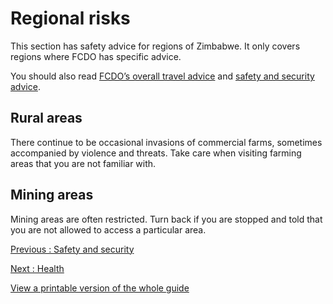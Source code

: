 # Regional risks

This section has safety advice for regions of Zimbabwe. It only covers regions where FCDO has specific advice.

You should also read [FCDO’s overall travel advice](/foreign-travel-advice/zimbabwe) and [safety and security advice](/foreign-travel-advice/zimbabwe/safety-and-security).

## Rural areas

There continue to be occasional invasions of commercial farms, sometimes accompanied by violence and threats. Take care when visiting farming areas that you are not familiar with.

## Mining areas

Mining areas are often restricted. Turn back if you are stopped and told that you are not allowed to access a particular area.

[Previous
:
Safety and security](/foreign-travel-advice/zimbabwe/safety-and-security)

[Next
:
Health](/foreign-travel-advice/zimbabwe/health)

[View a printable version of the whole guide](/foreign-travel-advice/zimbabwe/print)